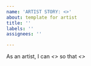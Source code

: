 ```yaml
---
name: 'ARTIST STORY: <>'
about: template for artist
title: ''
labels: ''
assignees: ''

---
```


As an artist, I can *<>* so that *<>*
